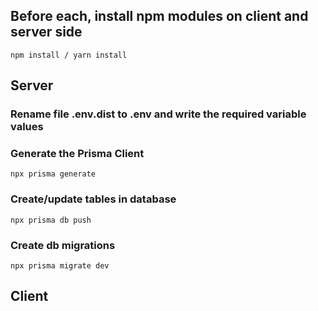 

## Before each, install npm modules on client and server side
```
npm install / yarn install
```

## Server

### Rename file .env.dist to .env and write the required variable values 

### Generate the Prisma Client
```
npx prisma generate
```
### Create/update tables in database
```
npx prisma db push
```

### Create db migrations
```
npx prisma migrate dev
```

## Client
